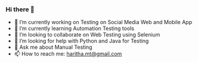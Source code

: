 ### Hi there 👋



- 🔭 I’m currently working on Testing on Social Media Web and Mobile App
- 🌱 I’m currently learning Automation Testing tools
- 👯 I’m looking to collaborate on Web Testing using Selenium
- 🤔 I’m looking for help with Python and Java for Testing
- 💬 Ask me about Manual Testing
- 📫 How to reach me: haritha.mt@gmail.com
